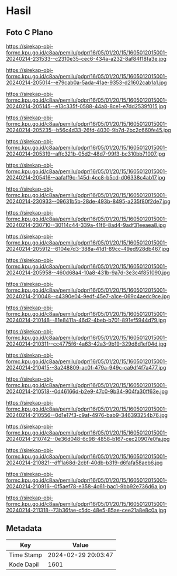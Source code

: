 # Hasil

## Foto C Plano

https://sirekap-obj-formc.kpu.go.id/c8aa/pemilu/pdpr/16/05/01/20/15/1605012015001-20240214-231533--c2310e35-cec6-434a-a232-8af84f18fa3e.jpg

https://sirekap-obj-formc.kpu.go.id/c8aa/pemilu/pdpr/16/05/01/20/15/1605012015001-20240214-205014--e79cab0a-5ada-41ae-9353-d21602cab1a1.jpg

https://sirekap-obj-formc.kpu.go.id/c8aa/pemilu/pdpr/16/05/01/20/15/1605012015001-20240214-205145--e13c335f-0588-44a8-8ce1-e7dd2539f015.jpg

https://sirekap-obj-formc.kpu.go.id/c8aa/pemilu/pdpr/16/05/01/20/15/1605012015001-20240214-205235--b56c4d33-26fd-4030-9b7d-2bc2c660fe45.jpg

https://sirekap-obj-formc.kpu.go.id/c8aa/pemilu/pdpr/16/05/01/20/15/1605012015001-20240214-205319--affc321b-05d2-48d7-99f3-bc310bb71007.jpg

https://sirekap-obj-formc.kpu.go.id/c8aa/pemilu/pdpr/16/05/01/20/15/1605012015001-20240214-205416--aafaff9c-145d-4cc8-b5cd-d06338c4ab17.jpg

https://sirekap-obj-formc.kpu.go.id/c8aa/pemilu/pdpr/16/05/01/20/15/1605012015001-20240214-230933--09631b5b-28de-493b-8495-a235f80f2de7.jpg

https://sirekap-obj-formc.kpu.go.id/c8aa/pemilu/pdpr/16/05/01/20/15/1605012015001-20240214-230710--30114c44-339a-41f6-8ad4-9adf31eeaea8.jpg

https://sirekap-obj-formc.kpu.go.id/c8aa/pemilu/pdpr/16/05/01/20/15/1605012015001-20240214-205912--6104e7d3-388a-41d1-89cc-49ed928db467.jpg

https://sirekap-obj-formc.kpu.go.id/c8aa/pemilu/pdpr/16/05/01/20/15/1605012015001-20240214-205958--460d68a4-10a8-431b-9a7d-3e3c4f851090.jpg

https://sirekap-obj-formc.kpu.go.id/c8aa/pemilu/pdpr/16/05/01/20/15/1605012015001-20240214-210048--c4390e04-9edf-45e7-a1ce-069c4aedc9ce.jpg

https://sirekap-obj-formc.kpu.go.id/c8aa/pemilu/pdpr/16/05/01/20/15/1605012015001-20240214-210148--81e8411a-46d2-4beb-b701-891ef5944d79.jpg

https://sirekap-obj-formc.kpu.go.id/c8aa/pemilu/pdpr/16/05/01/20/15/1605012015001-20240214-210311--cc4775f6-4a63-42a3-9b19-329d8d1ef04d.jpg

https://sirekap-obj-formc.kpu.go.id/c8aa/pemilu/pdpr/16/05/01/20/15/1605012015001-20240214-210415--3a248809-ac0f-479a-949c-ca9df4f7a477.jpg

https://sirekap-obj-formc.kpu.go.id/c8aa/pemilu/pdpr/16/05/01/20/15/1605012015001-20240214-210518--0d46166d-b2e9-47c0-9b34-904fa30ff63e.jpg

https://sirekap-obj-formc.kpu.go.id/c8aa/pemilu/pdpr/16/05/01/20/15/1605012015001-20240214-210556--0d1e17f3-c9af-4976-bab9-346393254b76.jpg

https://sirekap-obj-formc.kpu.go.id/c8aa/pemilu/pdpr/16/05/01/20/15/1605012015001-20240214-210742--0e36d048-6c98-4858-b167-cec20907e0fa.jpg

https://sirekap-obj-formc.kpu.go.id/c8aa/pemilu/pdpr/16/05/01/20/15/1605012015001-20240214-210821--dff1a68d-2cbf-40db-b319-d6fafa58aeb6.jpg

https://sirekap-obj-formc.kpu.go.id/c8aa/pemilu/pdpr/16/05/01/20/15/1605012015001-20240214-210916--0f5aef78-e358-4c61-bac1-9bb92e736d6a.jpg

https://sirekap-obj-formc.kpu.go.id/c8aa/pemilu/pdpr/16/05/01/20/15/1605012015001-20240214-211318--73b36fae-c5dc-48e5-85ae-cee21a8e8c0a.jpg


## Metadata

| Key        | Value               |
| ---------- | ------------------- |
| Time Stamp | 2024-02-29 20:03:47 |
| Kode Dapil | 1601                |



